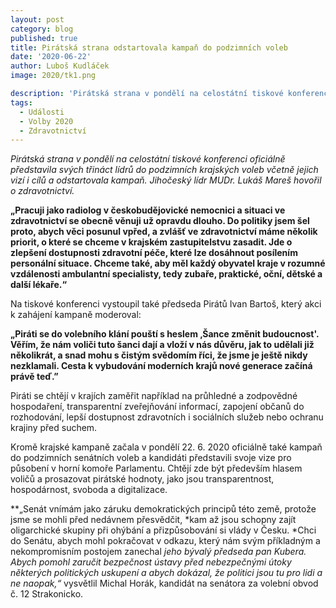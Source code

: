 ```yaml
---
layout: post
category: blog
published: true
title: Pirátská strana odstartovala kampaň do podzimních voleb
date: '2020-06-22'
author: Luboš Kudláček
image: 2020/tk1.png

description: 'Pirátská strana v pondělí na celostátní tiskové konferenci oficiálně představila svých třináct lídrů do podzimních krajských voleb včetně jejich vizí i cílů a odstartovala kampaň. Jihočeský lídr MUDr. Lukáš Mareš hovořil o zdravotnictví.'
tags:
  - Události
  - Volby 2020
  - Zdravotnictví
---
```

*Pirátská strana v pondělí na celostátní tiskové konferenci oficiálně představila svých třináct lídrů do podzimních krajských voleb včetně 
jejich vizí i cílů a odstartovala kampaň. Jihočeský lídr MUDr. Lukáš Mareš hovořil o zdravotnictví.*

**„Pracuji jako radiolog v českobudějovické nemocnici a situaci ve zdravotnictví se obecně věnuji už opravdu dlouho. Do politiky jsem šel proto, abych věci posunul vpřed, a zvlášť ve zdravotnictví máme několik priorit, o které se chceme v krajském zastupitelstvu zasadit. Jde o zlepšení dostupnosti zdravotní péče, které lze dosáhnout posílením personální situace. Chceme také, aby měl každý obyvatel kraje v rozumné vzdálenosti ambulantní specialisty, tedy zubaře, praktické, oční, dětské a další lékaře.“**

Na tiskové konferenci vystoupil také předseda Pirátů Ivan Bartoš, který akci k zahájení kampaně moderoval:

**„Piráti se do volebního klání pouští s heslem ‚Šance změnit budoucnost'. Věřím, že nám voliči tuto šanci 
dají a vloží v nás důvěru, jak to udělali již několikrát, a snad mohu s čistým svědomím říci, že jsme je ještě nikdy nezklamali. 
Cesta k vybudování moderních krajů nové generace začíná právě teď.”**

Piráti se chtějí v krajích zaměřit například na průhledné a zodpovědné hospodaření, transparentní zveřejňování informací, 
zapojení občanů do rozhodování, lepší dostupnost zdravotních i sociálních služeb nebo ochranu krajiny před suchem. 

Kromě krajské kampaně začala v pondělí 22. 6. 2020 oficiálně také kampaň do podzimních senátních voleb a kandidáti představili svoje 
vize pro působení v horní komoře Parlamentu. Chtějí zde být především hlasem voličů a prosazovat pirátské hodnoty, 
jako jsou transparentnost, hospodárnost, svoboda a digitalizace. 

**„Senát vnímám jako záruku demokratických principů této země, protože jsme se mohli před nedávnem přesvědčit, 
*kam až jsou schopny zajít oligarchické skupiny při ohýbání a přizpůsobování si vlády v Česku. 
*Chci do Senátu, abych mohl pokračovat v odkazu, který nám svým příkladným a nekompromisním postojem zanechal 
*jeho bývalý předseda pan Kubera. Abych pomohl zaručit bezpečnost ústavy před nebezpečnými útoky některých politických uskupení 
*a abych dokázal, že politici jsou tu pro lidi a ne naopak,“** vysvětlil Michal Horák, kandidát na senátora za volební obvod č. 12 Strakonicko.
